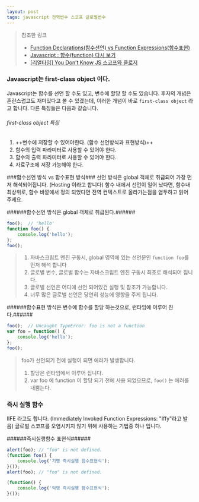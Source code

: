 ```yaml
---
layout: post
tags: javascript 전역변수 스코프 글로벌변수
---
```


>참조한 링크
>- [Function Declarations(함수선언) vs Function Expressions(함수표현)](http://insanehong.kr/post/javascript-function/ "")
>- [Javascript : 함수(function) 다시 보기](http://www.nextree.co.kr/p4150/)
>- [[리얼타임] You Don’t Know JS 스코프와 클로저](https://books.google.co.kr/books?id=QxrJCQAAQBAJ&pg=PA35&lpg=PA35&dq=%EC%9D%B5%EB%AA%85%ED%95%A8%EC%88%98+%EA%B8%B0%EB%AA%85%ED%95%A8%EC%88%98%EC%9D%98+%EC%B0%A8%EC%9D%B4&source=bl&ots=qTnfOnm69v&sig=jb6BA9DBoDjE4xuo82BsK5exx6o&hl=ko&sa=X&ved=0ahUKEwjM6r2yn4nKAhUD6KYKHaasAtUQ6AEINTAD#v=onepage&q=%EC%9D%B5%EB%AA%85%ED%95%A8%EC%88%98%20%EA%B8%B0%EB%AA%85%ED%95%A8%EC%88%98%EC%9D%98%20%EC%B0%A8%EC%9D%B4&f=false)







### Javascript는 first-class object 이다. ###
Javascript는 함수를 선언 할 수도 있고, 변수에 할당 할 수도 있습니다. 
후자의 개념은 혼란스럽고도 재미있다고 볼 수 있겠는데, 이러한 개념이 바로 `first-class object` 라고 합니다. 다른 특징들은 다음과 같습니다.

###### first-class object 특징 ######
1. ++변수에 저장할 수 있어야한다. (함수 선언방식과 표현방식)++
2. 함수의 입력 파라미터로 사용할 수 있어야 한다.
3. 함수의 출력 파라미터로 사용할 수 있어야 한다.
4. 자료구조에 저장 가능해야 한다.




###함수선언 방식 vs 함수표현 방식###
선언 방식은 global 객체로 취급되어 가장 먼저 해석되어집니다. (Hosting 이라고 합니다)
함수 내에서 선언이 일어 났다면, 함수내 최상위로, 함수 바깥에서 정의 되었다면 전역 컨텍스트로 올라가는점을 염두하고 읽어 주세요.


######함수선언 방식은 global 객체로 취급된다.######

```javascript
foo();	// 'hello'
function foo() {
    console.log('hello');
}; 
foo();
```  
>1. 자바스크립트 엔진 구동시, global 영역에 있는 선언문인 `function foo`를 먼저 해석 합니다 
>2. 글로벌 변수, 글로벌 함수는 자바스크립트 엔진 구동시 최초로 해석되어 집니다.
>3. 글로벌 선언은 어디에 선언 되어있건 실행 및 참조가 가능합니다.
>4. 너무 많은 글로벌 선언은 당연히 성능에 영향을 주게 됩니다.


  

######함수표현 방식은 변수에 함수를 할당 하는것으로, 런타임에 이루어 진다.######
```Javascript
foo();	// Uncaught TypeError: foo is not a function
var foo = function() {
    console.log('hello');
};
foo();
```
>foo가 선언되기 전에 실행이 되면 에러가 발생합니다.
>1. 할당은 런타임에서 이루어 집니다.
>2. var foo 에 function 이 할당 되기 전에 사용 되었으므로, `foo()` 는 에러를 내뿜는다.


###  즉시 실행 함수 ###
IIFE 라고도 합니다. (Immediately Invoked Function Expressions: "Iffy"라고 발음)
글로벌 스코프를 오염시키지 않기 위해 사용하는 기법중 하나 입니다.

######즉시실행함수 표현식######
```javascript
alert(foo); // "foo" is not defined.
(function foo() {
    console.log('기명 즉시실행 함수표현식');
}());
alert(foo); // "foo" is not defined.

(function() {
    console.log('익명 즉시실행 함수표현식');
}());
```

